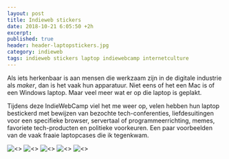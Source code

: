```yaml
---
layout: post
title: Indieweb stickers
date: 2018-10-21 6:05:50 +2h
excerpt:
published: true
header: header-laptopstickers.jpg
category: indieweb
tags: indieweb stickers laptop indiewebcamp internetculture
---
```

Als iets herkenbaar is aan mensen die werkzaam zijn in de digitale industrie als _maker_, dan is het vaak hun apparatuur. Niet eens of het een Mac is of een Windows laptop. Maar veel meer wat er op die laptop is geplakt.

Tijdens deze IndieWebCamp viel het me weer op, velen hebben hun laptop bestickerd met bewijzen van bezochte tech-conferenties, liefdesuitingen voor een specifieke browser, servertaal of programmeerrichting, memes, favoriete tech-producten en politieke voorkeuren. Een paar voorbeelden van de vaak fraaie laptopcases die ik tegenkwam.

![<>]({{site.url}}{{site.imageurl}}indiewebcamp-laptop-1.jpg)
![<>]({{site.url}}{{site.imageurl}}indiewebcamp-laptop-2.jpg)
![<>]({{site.url}}{{site.imageurl}}indiewebcamp-laptop-3.jpg)
![<>]({{site.url}}{{site.imageurl}}indiewebcamp-laptop-4.jpg)
![<>]({{site.url}}{{site.imageurl}}indiewebcamp-laptop-5.jpg)